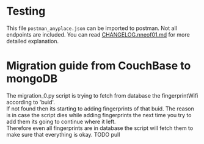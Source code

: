 # Testing
	
This file `postman_anyplace.json` can be imported to postman. 
Not all endpoints are included.
You can read [CHANGELOG.nneof01.md](./CHANGELOG.nneof01.md) for more detailed explanation. 

# Migration guide from CouchBase to mongoDB


The migration_0.py script is trying to fetch from database the fingerprintWifi according to 'buid'.  
If not found then its starting to adding fingerprints of that buid. The reason is in case the script dies while adding fingerprints the next time you try to add them its going to continue where it left.  
Therefore even all fingerprints are in database the script will fetch them to make sure that everything is okay.
TODO pull